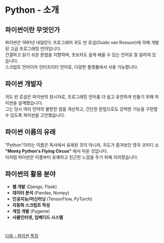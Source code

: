 # Python - 소개
## 파이썬이란 무엇인가
파이썬은 1991년 네덜란드 프로그래머 귀도 반 로섬(Guido van Rossum)에 의해 개발된 고급 프로그래밍 언어입니다.  
간결하고 읽기 쉬운 문법을 지향하며, 초보자도 쉽게 배울 수 있는 언어로 잘 알려져 있습니다.  
스크립트 언어이자 인터프리터 언어로, 다양한 플랫폼에서 사용 가능합니다.

## 파이썬 개발자
귀도 반 로섬은 파이썬의 창시자로, 프로그래밍 언어를 더 쉽고 유연하게 만들기 위해 파이썬을 설계했습니다.  
그는 당시 여러 언어의 불편한 점을 개선하고, 간단한 문법으로도 강력한 기능을 구현할 수 있도록 파이썬을 고안했습니다.

## 파이썬 이름의 유래
"Python"이라는 이름은 독사에서 유래된 것이 아니라, 귀도가 즐겨보던 영국 코미디 쇼 **"Monty Python's Flying Circus"** 에서 따온 것입니다.  
이처럼 파이썬은 이름부터 유쾌하고 친근한 느낌을 주기 위해 지어졌습니다.

## 파이썬의 활용 분야
- **웹 개발** (Django, Flask)
- **데이터 분석** (Pandas, Numpy)
- **인공지능/머신러닝** (TensorFlow, PyTorch)
- **자동화 스크립트 작성**
- **게임 개발** (Pygame)
- **사물인터넷, 임베디드 시스템**


# 


[ 다음 - 파이썬 특징](./feature)
